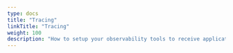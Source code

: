 ```yaml
---
type: docs
title: "Tracing"
linkTitle: "Tracing"
weight: 100
description: "How to setup your observability tools to receive application traces"
---
```

